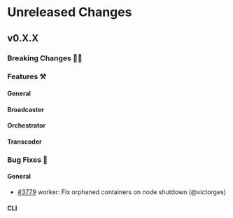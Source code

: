 # Unreleased Changes

## v0.X.X

### Breaking Changes 🚨🚨

### Features ⚒

#### General

#### Broadcaster

#### Orchestrator

#### Transcoder

### Bug Fixes 🐞

#### General

* [#3779](https://github.com/livepeer/go-livepeer/pull/3779) worker: Fix orphaned containers on node shutdown (@victorges)

#### CLI
